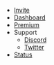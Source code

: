 * [Invite]([cybrix.itspotatotime.xyz/invite/](https://discord.com/oauth2/authorize?response_type=code&redirect_uri=http%3A%2F%2Fcybrix.itspotatotime.xyz%2Fauth%2Fdiscord%2Fcallback&scope=identify%20guilds%20email&client_id=1089430297243815951))
* [Dashboard](cybrix.itspotatotime.xyz)
* [Premium](https://www.patreon.com/cybrixbot)
* Support
    * [Discord](https://cybrix.itspotatotime.xyz/support)
    * [Twitter](https://cybrix.itspotatotime.xyz/twitter)
* [Status](https://carl.gg/status)
